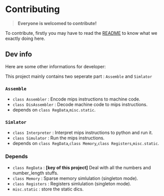 # Contributing

> **Everyone is welcomed to contribute!**

To contribute, firstly you may have to read the [README](./README.md) to know what we exactly doing here.

## Dev info
Here are some other informations for developer:

This project mainly contains two seperate part : `Assemble` and `Simlator`

### `Assemble`
 - `class Assembler` : Encode mips instructions to machine code.
 - `class DisAssembler` : Decode machine code to mips instructions.
 - depends on `class RegData`,`misc.static`.

### `Simlator`
 - `class Interpreter` : Interpret mips instructions to python and run it.
 - `class Simulator` : Run the mips instructions.
 - depends on `class RegData`,`class Memory`,`class Registers`,`misc.static`.
 
### Depends
 - `class RegData` : **[key of this project]** Deal with all the numbers and number_length stuffs.
 - `class Memory` : Sparse memory simlulation (singleton mode).
 - `class Registers` : Registers simlulation (singleton mode).
 - `misc.static` : store the static dics.

